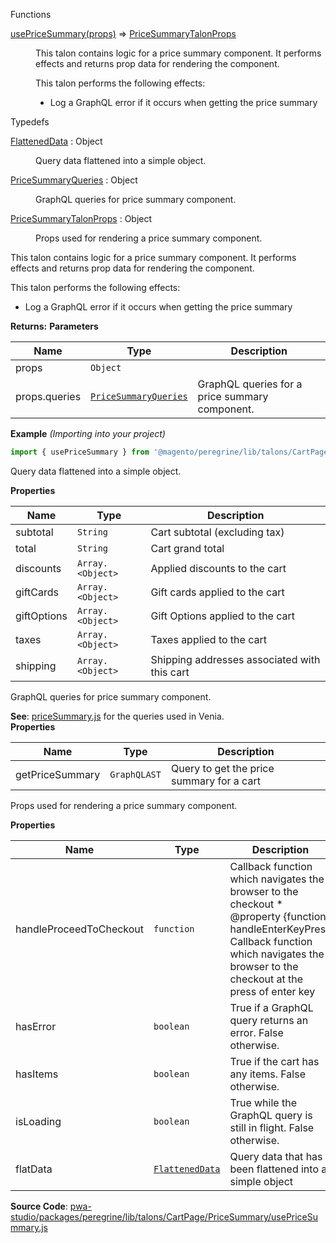 
Functions

<dl>
<dt><a href="#usePriceSummary">usePriceSummary(props)</a> ⇒ <inlineCode><a href="#PriceSummaryTalonProps">PriceSummaryTalonProps</a></inlineCode></dt>
<dd>

This talon contains logic for a price summary component.
It performs effects and returns prop data for rendering the component.

This talon performs the following effects:

- Log a GraphQL error if it occurs when getting the price summary

</dd>
</dl>

Typedefs

<dl>
<dt><a href="#FlattenedData">FlattenedData</a> : <inlineCode>Object</inlineCode></dt>
<dd>

Query data flattened into a simple object.

</dd>
<dt><a href="#PriceSummaryQueries">PriceSummaryQueries</a> : <inlineCode>Object</inlineCode></dt>
<dd>

GraphQL queries for price summary component.

</dd>
<dt><a href="#PriceSummaryTalonProps">PriceSummaryTalonProps</a> : <inlineCode>Object</inlineCode></dt>
<dd>

Props used for rendering a price summary component.

</dd>
</dl>

This talon contains logic for a price summary component.
It performs effects and returns prop data for rendering the component.

This talon performs the following effects:

- Log a GraphQL error if it occurs when getting the price summary

**Returns:**
**Parameters**

| Name | Type | Description |
| --- | --- | --- |
| props | `Object` |  |
| props.queries | [`PriceSummaryQueries`](#PriceSummaryQueries) | GraphQL queries for a price summary component. |

**Example** *(Importing into your project)*  

```js
import { usePriceSummary } from '@magento/peregrine/lib/talons/CartPage/PriceSummary/usePriceSummary';
```

Query data flattened into a simple object.

**Properties**

| Name | Type | Description |
| --- | --- | --- |
| subtotal | `String` | Cart subtotal (excluding tax) |
| total | `String` | Cart grand total |
| discounts | `Array.<Object>` | Applied discounts to the cart |
| giftCards | `Array.<Object>` | Gift cards applied to the cart |
| giftOptions | `Array.<Object>` | Gift Options applied to the cart |
| taxes | `Array.<Object>` | Taxes applied to the cart |
| shipping | `Array.<Object>` | Shipping addresses associated with this cart |

GraphQL queries for price summary component.

**See**: [priceSummary.js](https://github.com/magento/pwa-studio/blob/develop/packages/venia-ui/lib/components/CartPage/PriceSummary/priceSummary.js)
for the queries used in Venia.  
**Properties**

| Name | Type | Description |
| --- | --- | --- |
| getPriceSummary | `GraphQLAST` | Query to get the price summary for a cart |

Props used for rendering a price summary component.

**Properties**

| Name | Type | Description |
| --- | --- | --- |
| handleProceedToCheckout | `function` | Callback function which navigates the browser to the checkout * @property {function} handleEnterKeyPress Callback function which navigates the browser to the checkout at the press of enter key |
| hasError | `boolean` | True if a GraphQL query returns an error. False otherwise. |
| hasItems | `boolean` | True if the cart has any items. False otherwise. |
| isLoading | `boolean` | True while the GraphQL query is still in flight. False otherwise. |
| flatData | [`FlattenedData`](#FlattenedData) | Query data that has been flattened into a simple object |

**Source Code**: [pwa-studio/packages/peregrine/lib/talons/CartPage/PriceSummary/usePriceSummary.js](https://github.com/magento/pwa-studio/blob/develop/packages/peregrine/lib/talons/CartPage/PriceSummary/usePriceSummary.js)
